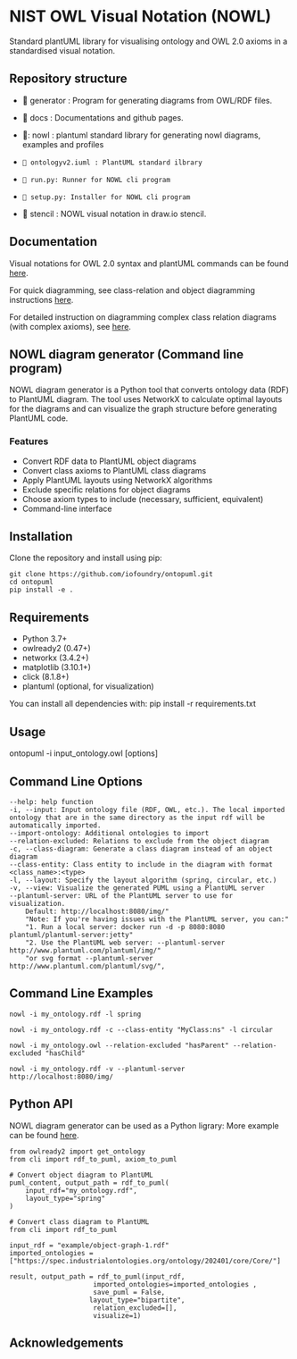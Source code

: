 # NIST OWL Visual Notation (NOWL)
Standard plantUML library for visualising ontology and OWL 2.0 axioms in a standardised visual notation. 

## Repository structure

- :file_folder: generator : Program for generating diagrams from OWL/RDF files.

- :file_folder: docs : Documentations and github pages.

- 📁: nowl : plantuml standard library for generating nowl diagrams, examples and profiles  

-     📄 ontologyv2.iuml : PlantUML standard ilbrary
-     📄 run.py: Runner for NOWL cli program
-     📄 setup.py: Installer for NOWL cli program

- :file_folder: stencil : NOWL visual notation in draw.io stencil.


## Documentation

Visual notations for OWL 2.0 syntax and plantUML commands can be found [here](https://iofoundry.github.io/ontopuml/commands). 

For quick diagramming, see class-relation and object diagramming instructions [here](https://iofoundry.github.io/ontopuml/quick-diagram).

For detailed instruction on diagramming complex class relation diagrams (with complex axioms), see [here](https://iofoundry.github.io/ontopuml/axioms).

## NOWL diagram generator (Command line program)
NOWL diagram generator is a Python tool that converts ontology data (RDF) to PlantUML diagram.
The tool uses NetworkX to calculate optimal layouts for the diagrams and can visualize the graph structure before generating PlantUML code. 
### Features
- Convert RDF data to PlantUML object diagrams
- Convert class axioms to PlantUML class diagrams
- Apply PlantUML layouts using NetworkX algorithms
- Exclude specific relations for object diagrams
- Choose axiom types to include (necessary, sufficient, equivalent)
- Command-line interface

## Installation

Clone the repository and install using pip:

```
git clone https://github.com/iofoundry/ontopuml.git
cd ontopuml
pip install -e .
```

## Requirements
- Python 3.7+
- owlready2 (0.47+)
- networkx (3.4.2+)
- matplotlib (3.10.1+)
- click (8.1.8+)
- plantuml (optional, for visualization)

You can install all dependencies with:
pip install -r requirements.txt

## Usage

ontopuml -i input_ontology.owl [options]

## Command Line Options

```
--help: help function
-i, --input: Input ontology file (RDF, OWL, etc.). The local imported ontology that are in the same directory as the input rdf will be automatically imported. 
--import-ontology: Additional ontologies to import
--relation-excluded: Relations to exclude from the object diagram
-c, --class-diagram: Generate a class diagram instead of an object diagram
--class-entity: Class entity to include in the diagram with format <class_name>:<type>
-l, --layout: Specify the layout algorithm (spring, circular, etc.)
-v, --view: Visualize the generated PUML using a PlantUML server
--plantuml-server: URL of the PlantUML server to use for visualization.   
    Default: http://localhost:8080/img/"
    "Note: If you're having issues with the PlantUML server, you can:"
    "1. Run a local server: docker run -d -p 8080:8080 plantuml/plantuml-server:jetty"
    "2. Use the PlantUML web server: --plantuml-server http://www.plantuml.com/plantuml/img/"
    "or svg format --plantuml-server http://www.plantuml.com/plantuml/svg/",

```

## Command Line Examples

```
nowl -i my_ontology.rdf -l spring

nowl -i my_ontology.rdf -c --class-entity "MyClass:ns" -l circular

nowl -i my_ontology.owl --relation-excluded "hasParent" --relation-excluded "hasChild"

nowl -i my_ontology.rdf -v --plantuml-server http://localhost:8080/img/

```
## Python API
NOWL diagram generator can be used as a Python ligrary:
More example can be found [here](https://github.com/iofoundry/ontopuml/tree/9aeb1f66257196b8272d56a8ee325df3b053ff03/examples).
```
from owlready2 import get_ontology
from cli import rdf_to_puml, axiom_to_puml

# Convert object diagram to PlantUML
puml_content, output_path = rdf_to_puml(
    input_rdf="my_ontology.rdf",
    layout_type="spring"
)

# Convert class diagram to PlantUML
from cli import rdf_to_puml

input_rdf = "example/object-graph-1.rdf"
imported_ontologies = ["https://spec.industrialontologies.org/ontology/202401/core/Core/"]

result, output_path = rdf_to_puml(input_rdf, 
                     imported_ontologies=imported_ontologies ,
                     save_puml = False, 
                    layout_type="bipartite", 
                     relation_excluded=[],
                     visualize=1)
```
## Acknowledgements
